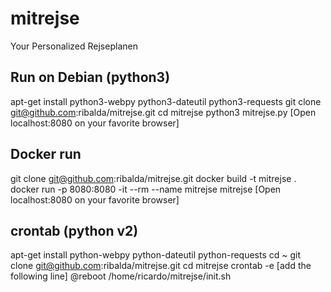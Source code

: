# mitrejse
Your Personalized Rejseplanen

## Run on Debian (python3)
apt-get install python3-webpy python3-dateutil python3-requests
git clone git@github.com:ribalda/mitrejse.git
cd mitrejse
python3 mitrejse.py
[Open localhost:8080 on your favorite browser]

## Docker run
git clone git@github.com:ribalda/mitrejse.git
docker build -t mitrejse .
docker run -p 8080:8080 -it --rm --name mitrejse mitrejse
[Open localhost:8080 on your favorite browser]

## crontab (python v2)
apt-get install python-webpy python-dateutil python-requests
cd ~
git clone git@github.com:ribalda/mitrejse.git
cd mitrejse
crontab -e
[add the following line]
@reboot /home/ricardo/mitrejse/init.sh

